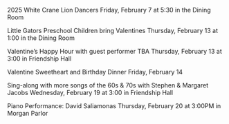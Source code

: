 2025
White Crane Lion Dancers
Friday, February 7 at 5:30 in the Dining Room

Little Gators Preschool Children bring Valentines
Thursday, February 13 at 1:00 in the Dining Room

Valentine’s Happy Hour with guest performer TBA
Thursday, February 13 at 3:00 in Friendship Hall

Valentine Sweetheart and Birthday Dinner
Friday, February 14

Sing-along with more songs of the 60s & 70s
with Stephen & Margaret Jacobs
Wednesday, February 19 at 3:00 in Friendship Hall

Piano Performance: David Saliamonas
Thursday, February 20 at 3:00PM in Morgan Parlor
